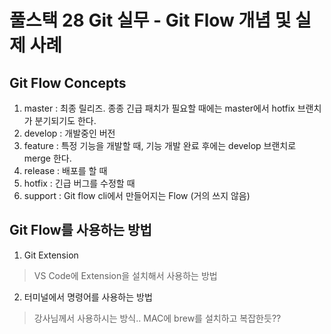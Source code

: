 # 풀스택 28 Git 실무 - Git Flow 개념 및 실제 사례

## Git Flow Concepts

1. master : 최종 릴리즈. 종종 긴급 패치가 필요할 때에는 master에서 hotfix 브랜치가 분기되기도 한다.
2. develop : 개발중인 버전
3. feature : 특정 기능을 개발할 때, 기능 개발 완료 후에는 develop 브랜치로 merge 한다.
4. release : 배포를 할 때
5. hotfix : 긴급 버그를 수정할 때
6. support : Git flow cli에서 만들어지는 Flow (거의 쓰지 않음)

## Git Flow를 사용하는 방법
1. Git Extension
> VS Code에 Extension을 설치해서 사용하는 방법

2. 터미널에서 명령어를 사용하는 방법
> 강사님께서 사용하시는 방식.. MAC에 brew를 설치하고 복잡한듯??